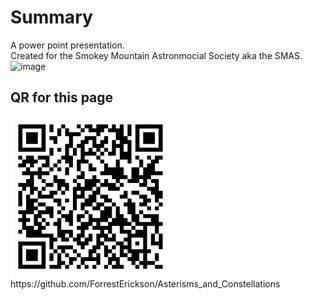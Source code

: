 # Summary
A power point presentation.  
Created for the Smokey Mountain Astronmocial Society aka the SMAS.  
<img width="1044" height="785" alt="image" src="https://github.com/user-attachments/assets/ed92800e-4416-46ed-ab76-ea1f303355e3" />


## QR for this page
<img width="256" alt="QT image" src="qr-code_asterisms_constellations.png" />  
https://github.com/ForrestErickson/Asterisms_and_Constellations
